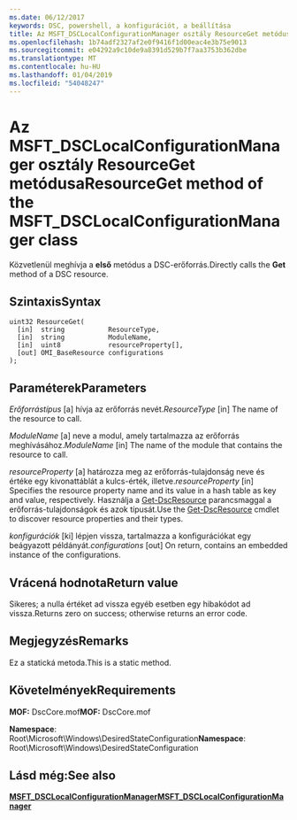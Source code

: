 ```yaml
---
ms.date: 06/12/2017
keywords: DSC, powershell, a konfigurációt, a beállítása
title: Az MSFT_DSCLocalConfigurationManager osztály ResourceGet metódusa
ms.openlocfilehash: 1b74adf2327af2e0f9416f1d00eac4e3b75e9013
ms.sourcegitcommit: e04292a9c10de9a8391d529b7f7aa3753b362dbe
ms.translationtype: MT
ms.contentlocale: hu-HU
ms.lasthandoff: 01/04/2019
ms.locfileid: "54048247"
---
```

# <a name="resourceget-method-of-the-msftdsclocalconfigurationmanager-class"></a><span data-ttu-id="3f47b-103">Az MSFT_DSCLocalConfigurationManager osztály ResourceGet metódusa</span><span class="sxs-lookup"><span data-stu-id="3f47b-103">ResourceGet method of the MSFT_DSCLocalConfigurationManager class</span></span>

<span data-ttu-id="3f47b-104">Közvetlenül meghívja a **első** metódus a DSC-erőforrás.</span><span class="sxs-lookup"><span data-stu-id="3f47b-104">Directly calls the **Get** method of a DSC resource.</span></span>

## <a name="syntax"></a><span data-ttu-id="3f47b-105">Szintaxis</span><span class="sxs-lookup"><span data-stu-id="3f47b-105">Syntax</span></span>

```mof
uint32 ResourceGet(
  [in]  string           ResourceType,
  [in]  string           ModuleName,
  [in]  uint8            resourceProperty[],
  [out] OMI_BaseResource configurations
);
```

## <a name="parameters"></a><span data-ttu-id="3f47b-106">Paraméterek</span><span class="sxs-lookup"><span data-stu-id="3f47b-106">Parameters</span></span>

<span data-ttu-id="3f47b-107">*Erőforrástípus* \[a\] hívja az erőforrás nevét.</span><span class="sxs-lookup"><span data-stu-id="3f47b-107">*ResourceType* \[in\] The name of the resource to call.</span></span>

<span data-ttu-id="3f47b-108">*ModuleName* \[a\] neve a modul, amely tartalmazza az erőforrás meghívásához.</span><span class="sxs-lookup"><span data-stu-id="3f47b-108">*ModuleName* \[in\] The name of the module that contains the resource to call.</span></span>

<span data-ttu-id="3f47b-109">*resourceProperty* \[a\] határozza meg az erőforrás-tulajdonság neve és értéke egy kivonattáblát a kulcs-érték, illetve.</span><span class="sxs-lookup"><span data-stu-id="3f47b-109">*resourceProperty* \[in\] Specifies the resource property name and its value in a hash table as key and value, respectively.</span></span> <span data-ttu-id="3f47b-110">Használja a [Get-DscResource](/powershell/module/PSDesiredStateConfiguration/Get-DscResource) parancsmaggal a erőforrás-tulajdonságok és azok típusát.</span><span class="sxs-lookup"><span data-stu-id="3f47b-110">Use the [Get-DscResource](/powershell/module/PSDesiredStateConfiguration/Get-DscResource) cmdlet to discover resource properties and their types.</span></span>

<span data-ttu-id="3f47b-111">*konfigurációk* \[ki\] lépjen vissza, tartalmazza a konfigurációkat egy beágyazott példányát.</span><span class="sxs-lookup"><span data-stu-id="3f47b-111">*configurations* \[out\] On return, contains an embedded instance of the configurations.</span></span>

## <a name="return-value"></a><span data-ttu-id="3f47b-112">Vrácená hodnota</span><span class="sxs-lookup"><span data-stu-id="3f47b-112">Return value</span></span>

<span data-ttu-id="3f47b-113">Sikeres; a nulla értéket ad vissza egyéb esetben egy hibakódot ad vissza.</span><span class="sxs-lookup"><span data-stu-id="3f47b-113">Returns zero on success; otherwise returns an error code.</span></span>

## <a name="remarks"></a><span data-ttu-id="3f47b-114">Megjegyzés</span><span class="sxs-lookup"><span data-stu-id="3f47b-114">Remarks</span></span>

<span data-ttu-id="3f47b-115">Ez a statická metoda.</span><span class="sxs-lookup"><span data-stu-id="3f47b-115">This is a static method.</span></span>

## <a name="requirements"></a><span data-ttu-id="3f47b-116">Követelmények</span><span class="sxs-lookup"><span data-stu-id="3f47b-116">Requirements</span></span>

<span data-ttu-id="3f47b-117">**MOF:** DscCore.mof</span><span class="sxs-lookup"><span data-stu-id="3f47b-117">**MOF:** DscCore.mof</span></span>

<span data-ttu-id="3f47b-118">**Namespace**: Root\Microsoft\Windows\DesiredStateConfiguration</span><span class="sxs-lookup"><span data-stu-id="3f47b-118">**Namespace**: Root\Microsoft\Windows\DesiredStateConfiguration</span></span>

## <a name="see-also"></a><span data-ttu-id="3f47b-119">Lásd még:</span><span class="sxs-lookup"><span data-stu-id="3f47b-119">See also</span></span>

[<span data-ttu-id="3f47b-120">**MSFT_DSCLocalConfigurationManager**</span><span class="sxs-lookup"><span data-stu-id="3f47b-120">**MSFT_DSCLocalConfigurationManager**</span></span>](msft-dsclocalconfigurationmanager.md)